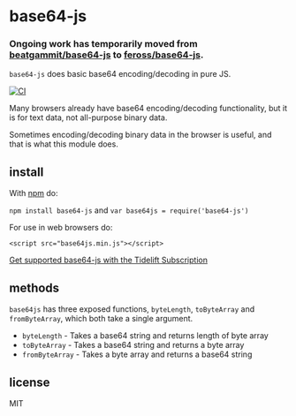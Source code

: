 # base64-js

### Ongoing work has temporarily moved from [beatgammit/base64-js](https://github.com/beatgammit/base64-js) to [feross/base64-js](https://github.com/feross/base64-js).

`base64-js` does basic base64 encoding/decoding in pure JS.

[![CI](https://github.com/feross/base64-js/actions/workflows/main.yml/badge.svg)](https://github.com/feross/base64-js/actions/workflows/main.yml)

Many browsers already have base64 encoding/decoding functionality, but it is for text data, not all-purpose binary data.

Sometimes encoding/decoding binary data in the browser is useful, and that is what this module does.

## install

With [npm](https://npmjs.org) do:

`npm install base64-js` and `var base64js = require('base64-js')`

For use in web browsers do:

`<script src="base64js.min.js"></script>`

[Get supported base64-js with the Tidelift Subscription](https://tidelift.com/subscription/pkg/npm-base64-js?utm_source=npm-base64-js&utm_medium=referral&utm_campaign=readme)

## methods

`base64js` has three exposed functions, `byteLength`, `toByteArray` and `fromByteArray`, which both take a single argument.

- `byteLength` - Takes a base64 string and returns length of byte array
- `toByteArray` - Takes a base64 string and returns a byte array
- `fromByteArray` - Takes a byte array and returns a base64 string

## license

MIT
